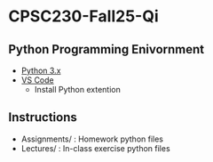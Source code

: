 # CPSC230-Fall25-Qi
## Python Programming Enivornment
- [Python 3.x](https://www.python.org/downloads/)
- [VS Code](https://code.visualstudio.com/download)
    - Install Python extention 

## Instructions
- Assignments/ : Homework python files
- Lectures/    : In-class exercise python files
